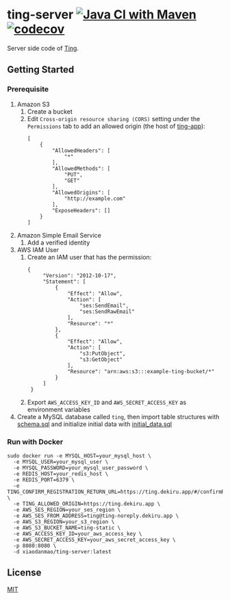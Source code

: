 # ting-server [![Java CI with Maven](https://github.com/Frederick-S/ting-server/actions/workflows/build.yml/badge.svg?branch=main)](https://github.com/Frederick-S/ting-server/actions/workflows/build.yml) [![codecov](https://codecov.io/gh/ting-app/ting-server/branch/main/graph/badge.svg?token=2ZS54PB3DB)](https://codecov.io/gh/ting-app/ting-server)
Server side code of [Ting](https://ting.dekiru.app).

## Getting Started
### Prerequisite
1. Amazon S3
    1. Create a bucket
    2. Edit `Cross-origin resource sharing (CORS)` setting under the `Permissions` tab to add an allowed origin (the host of [ting-app](https://github.com/ting-app/ting-app)):
        ```
        [
            {
                "AllowedHeaders": [
                    "*"
                ],
                "AllowedMethods": [
                    "PUT",
                    "GET"
                ],
                "AllowedOrigins": [
                    "http://example.com"
                ],
                "ExposeHeaders": []
            }
        ]
        ```
2. Amazon Simple Email Service
    1. Add a verified identity
3. AWS IAM User
    1. Create an IAM user that has the permission:
       ```
       {
            "Version": "2012-10-17",
            "Statement": [
                {
                    "Effect": "Allow",
                    "Action": [
                        "ses:SendEmail",
                        "ses:SendRawEmail"
                    ],
                    "Resource": "*"
                },
                {
                    "Effect": "Allow",
                    "Action": [
                        "s3:PutObject",
                        "s3:GetObject"
                    ],
                    "Resource": "arn:aws:s3:::example-ting-bucket/*"
                }
            ]
        }
       ```
    3. Export `AWS_ACCESS_KEY_ID` and `AWS_SECRET_ACCESS_KEY` as environment variables
4. Create a MySQL database called `ting`, then import table structures with [schema.sql](db/schema.sql) and initialize initial data with [initial_data.sql](db/initial_data.sql)

### Run with Docker
```
sudo docker run -e MYSQL_HOST=your_mysql_host \
  -e MYSQL_USER=your_mysql_user \
  -e MYSQL_PASSWORD=your_mysql_user_password \
  -e REDIS_HOST=your_redis_host \
  -e REDIS_PORT=6379 \
  -e TING_CONFIRM_REGISTRATION_RETURN_URL=https://ting.dekiru.app/#/confirmRegistration \
  -e TING_ALLOWED_ORIGIN=https://ting.dekiru.app \
  -e AWS_SES_REGION=your_ses_region \
  -e AWS_SES_FROM_ADDRESS=ting@ting-noreply.dekiru.app \
  -e AWS_S3_REGION=your_s3_region \
  -e AWS_S3_BUCKET_NAME=ting-static \
  -e AWS_ACCESS_KEY_ID=your_aws_access_key \
  -e AWS_SECRET_ACCESS_KEY=your_aws_secret_access_key \
  -p 8080:8080 \
  -d xiaodanmao/ting-server:latest
```

## License
[MIT](LICENSE)
